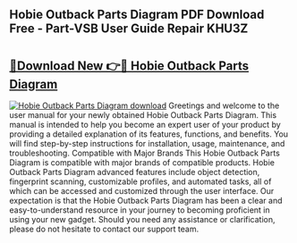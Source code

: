 ## Hobie Outback Parts Diagram PDF Download Free - Part-VSB User Guide Repair KHU3Z

# <h2><a href="http://dfqetu.blite.top/?on=Hobie+Outback+Parts+Diagram">🔗Download New 👉🔴 Hobie Outback Parts Diagram</a></h2>

[![Hobie Outback Parts Diagram download](https://i.imgur.com/lujVjoI.png)](http://dfqetu.blite.top/?on=Hobie+Outback+Parts+Diagram)
Greetings and welcome to the user manual for your newly obtained Hobie Outback Parts Diagram. This manual is intended to help you become an expert user of your product by providing a detailed explanation of its features, functions, and benefits. You will find step-by-step instructions for installation, usage, maintenance, and troubleshooting. Compatible with Major Brands This Hobie Outback Parts Diagram is compatible with major brands of compatible products. Hobie Outback Parts Diagram advanced features include object detection, fingerprint scanning, customizable profiles, and automated tasks, all of which can be accessed and customized through the user interface. Our expectation is that the Hobie Outback Parts Diagram has been a clear and easy-to-understand resource in your journey to becoming proficient in using your new gadget. Should you need any assistance or clarification, please do not hesitate to contact our support team.
